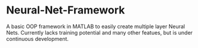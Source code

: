 # Neural-Net-Framework

A basic OOP framework in MATLAB to easily create multiple layer Neural Nets. Currently lacks training potential and many other featues, but is under continuous development.
